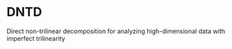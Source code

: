 # DNTD
Direct non-trilinear decomposition for analyzing high-dimensional data with imperfect trilinearity 
